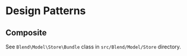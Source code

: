 Design Patterns
===============

Composite
---------

See `Blend\Model\Store\Bundle` class in `src/Blend/Model/Store` directory.

